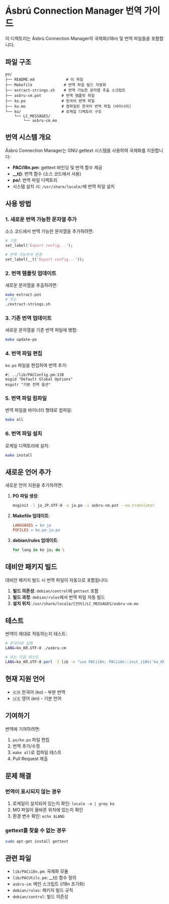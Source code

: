 # Ásbrú Connection Manager 번역 가이드

이 디렉토리는 Ásbrú Connection Manager의 국제화(i18n) 및 번역 파일들을 포함합니다.

## 파일 구조

```
po/
├── README.md              # 이 파일
├── Makefile              # 번역 파일 빌드 자동화
├── extract-strings.sh    # 번역 가능한 문자열 추출 스크립트
├── asbru-cm.pot         # 번역 템플릿 파일
├── ko.po                # 한국어 번역 파일
├── ko.mo                # 컴파일된 한국어 번역 파일 (바이너리)
└── ko/                  # 로케일 디렉토리 구조
    └── LC_MESSAGES/
        └── asbru-cm.mo
```

## 번역 시스템 개요

Ásbrú Connection Manager는 GNU gettext 시스템을 사용하여 국제화를 지원합니다:

- **PACi18n.pm**: gettext 바인딩 및 번역 함수 제공
- **__t()**: 번역 함수 (소스 코드에서 사용)
- **po/**: 번역 파일 디렉토리
- 시스템 설치 시: `/usr/share/locale/`에 번역 파일 설치

## 사용 방법

### 1. 새로운 번역 가능한 문자열 추가

소스 코드에서 번역 가능한 문자열을 추가하려면:

```perl
# 기존
set_label('Export config...');

# 번역 가능하게 변경
set_label(__t('Export config...'));
```

### 2. 번역 템플릿 업데이트

새로운 문자열을 추출하려면:

```bash
make extract-pot
# 또는
./extract-strings.sh
```

### 3. 기존 번역 업데이트

새로운 문자열을 기존 번역 파일에 병합:

```bash
make update-po
```

### 4. 번역 파일 편집

`ko.po` 파일을 편집하여 번역 추가:

```po
#: ../lib/PACConfig.pm:130
msgid "Default Global Options"
msgstr "기본 전역 옵션"
```

### 5. 번역 파일 컴파일

번역 파일을 바이너리 형태로 컴파일:

```bash
make all
```

### 6. 번역 파일 설치

로케일 디렉토리에 설치:

```bash
make install
```

## 새로운 언어 추가

새로운 언어 지원을 추가하려면:

1. **PO 파일 생성**:
   ```bash
   msginit -l ja_JP.UTF-8 -o ja.po -i asbru-cm.pot --no-translator
   ```

2. **Makefile 업데이트**:
   ```makefile
   LANGUAGES = ko ja
   POFILES = ko.po ja.po
   ```

3. **debian/rules 업데이트**:
   ```bash
   for lang in ko ja; do \
   ```

## 데비안 패키지 빌드

데비안 패키지 빌드 시 번역 파일이 자동으로 포함됩니다:

1. **빌드 의존성**: `debian/control`에 `gettext` 포함
2. **빌드 과정**: `debian/rules`에서 번역 파일 자동 빌드
3. **설치 위치**: `/usr/share/locale/[언어]/LC_MESSAGES/asbru-cm.mo`

## 테스트

번역이 제대로 작동하는지 테스트:

```bash
# 한국어로 실행
LANG=ko_KR.UTF-8 ./asbru-cm

# 또는 직접 테스트
LANG=ko_KR.UTF-8 perl -I lib -e "use PACi18n; PACi18n::init_i18n('ko_KR.UTF-8'); print PACi18n::__i18n('Help') . \"\n\";"
```

## 현재 지원 언어

- 🇰🇷 한국어 (ko) - 부분 번역
- 🇺🇸 영어 (en) - 기본 언어

## 기여하기

번역에 기여하려면:

1. `po/ko.po` 파일 편집
2. 번역 추가/수정
3. `make all`로 컴파일 테스트
4. Pull Request 제출

## 문제 해결

### 번역이 표시되지 않는 경우

1. 로케일이 설치되어 있는지 확인: `locale -a | grep ko`
2. MO 파일이 올바른 위치에 있는지 확인
3. 환경 변수 확인: `echo $LANG`

### gettext를 찾을 수 없는 경우

```bash
sudo apt-get install gettext
```

## 관련 파일

- `lib/PACi18n.pm`: 국제화 모듈
- `lib/PACUtils.pm`: __t() 함수 정의
- `asbru-cm`: 메인 스크립트 (i18n 초기화)
- `debian/rules`: 패키지 빌드 규칙
- `debian/control`: 빌드 의존성
